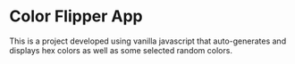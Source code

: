 # Color Flipper App
This is a project developed using vanilla javascript that auto-generates and displays hex colors as well as some selected random colors.
